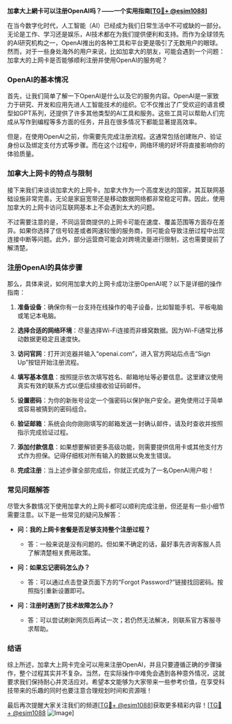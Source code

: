 **加拿大上網卡可以注册OpenAI吗？——一个实用指南[[TG💪+ @esim1088](https://t.me/s/esim1088)]**

在当今数字化时代，人工智能（AI）已经成为我们日常生活中不可或缺的一部分。无论是工作、学习还是娱乐，AI技术都在为我们提供便利和支持。而作为全球领先的AI研究机构之一，OpenAI推出的各种工具和平台更是吸引了无数用户的眼球。然而，对于一些身处海外的用户来说，比如加拿大的朋友，可能会遇到一个问题：加拿大的上网卡是否能够顺利注册并使用OpenAI的服务呢？

### OpenAI的基本情况

首先，让我们简单了解一下OpenAI是什么以及它的服务内容。OpenAI是一家致力于研究、开发和应用先进人工智能技术的组织。它不仅推出了广受欢迎的语言模型如GPT系列，还提供了许多其他类型的AI工具和服务。这些工具可以帮助人们完成从写作到编程等多方面的任务，并且在很多情况下都能显著提高效率。

但是，在使用OpenAI之前，你需要先完成注册流程。这通常包括创建账户、验证身份以及绑定支付方式等步骤。而在这个过程中，网络环境的好坏将直接影响你的体验质量。

### 加拿大上网卡的特点与限制

接下来我们来谈谈加拿大的上网卡。加拿大作为一个高度发达的国家，其互联网基础设施非常完善。无论是家庭宽带还是移动数据网络都非常稳定可靠。因此，使用加拿大的上网卡访问互联网基本上不会遇到太大的问题。

不过需要注意的是，不同运营商提供的上网卡可能在速度、覆盖范围等方面存在差异。如果你选择了信号较差或者网速较慢的服务商，则可能会导致注册过程中出现连接中断等问题。此外，部分运营商可能会对跨境流量进行限制，这也需要提前了解清楚。

### 注册OpenAI的具体步骤

那么，具体来说，如何用加拿大的上网卡成功注册OpenAI呢？以下是详细的操作指南：

1. **准备设备**：确保你有一台支持在线操作的电子设备，比如智能手机、平板电脑或笔记本电脑。
   
2. **选择合适的网络环境**：尽量选择Wi-Fi连接而非蜂窝数据。因为Wi-Fi通常比移动数据更稳定且速度快。

3. **访问官网**：打开浏览器并输入“openai.com”，进入官方网站后点击“Sign Up”按钮开始注册流程。

4. **填写基本信息**：按照提示依次填写姓名、邮箱地址等必要信息。这里建议使用真实有效的联系方式以便后续接收验证码邮件。

5. **设置密码**：为你的新账号设定一个强密码以保护账户安全。避免使用过于简单或容易被猜到的密码组合。

6. **验证邮箱**：系统会向你刚刚填写的邮箱发送一封确认邮件，请及时查收并按照指示完成验证过程。

7. **添加付款信息**：如果想要解锁更多高级功能，则需要提供信用卡或其他支付方式作为担保。记得仔细核对所有输入的数据以免发生错误。

8. **完成注册**：当上述步骤全部完成后，你就正式成为了一名OpenAI用户啦！

### 常见问题解答

尽管大多数情况下使用加拿大的上网卡都可以顺利完成注册，但还是有一些小细节需要注意。以下是一些常见的疑问及解答：

- **问：我的上网卡套餐是否足够支持整个注册过程？**
  - 答：一般来说是没有问题的。但如果不确定的话，最好事先咨询客服人员了解清楚相关费用政策。

- **问：如果忘记密码怎么办？**
  - 答：可以通过点击登录页面下方的“Forgot Password?”链接找回密码。按照指引重新设置即可。

- **问：注册时遇到了技术故障怎么办？**
  - 答：可以尝试刷新网页后再试一次；若仍然无法解决，则联系官方客服寻求帮助。

### 结语

综上所述，加拿大上网卡完全可以用来注册OpenAI，并且只要遵循正确的步骤操作，整个过程其实并不复杂。当然，在实际操作中难免会遇到各种意外情况，这就要求我们保持耐心并灵活应对。希望本文能够为大家带来一些参考价值，在享受科技带来的乐趣的同时也要注意合理规划时间和资源哦！

最后再次提醒大家关注我们的频道[[TG💪+ @esim1088](https://t.me/s/esim1088)]获取更多精彩内容！[[TG💪+ @esim1088](https://t.me/s/esim1088) ![Image](https://i.postimg.cc/4NQfJmqS/Snipaste-2025-05-13-00-14-12.png)]